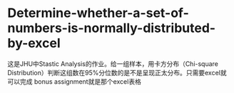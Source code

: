 # Determine-whether-a-set-of-numbers-is-normally-distributed-by-excel
这是JHU中Stastic Analysis的作业。给一组样本，用卡方分布（Chi-square Distribution）判断这组数在95%分位数的是不是呈现正太分布。只需要excel就可以完成
bonus assignment就是那个excel表格
